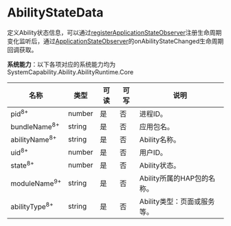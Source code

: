 # AbilityStateData

定义Ability状态信息，可以通过[registerApplicationStateObserver](js-apis-application-appManager.md#appmanagerregisterapplicationstateobserver8)注册生命周期变化监听后，通过[ApplicationStateObserver](js-apis-inner-application-applicationStateObserver.md)的onAbilityStateChanged生命周期回调获取。

**系统能力**：以下各项对应的系统能力均为SystemCapability.Ability.AbilityRuntime.Core

| 名称                     | 类型     | 可读 | 可写 | 说明                       |
| ----------------------- | ---------| ---- | ---- | ------------------------- |
| pid<sup>8+</sup>                     | number   | 是   | 否   | 进程ID。                    |
| bundleName<sup>8+</sup>              | string   | 是   | 否  | 应用包名。                  |
| abilityName<sup>8+</sup>             | string   | 是   | 否   | Ability名称。               |
| uid<sup>8+</sup>                     | number   | 是   | 否   | 用户ID。                  |
| state<sup>8+</sup>                   | number   | 是   | 否   | Ability状态。                |
| moduleName<sup>9+</sup> | string   | 是   | 否   | Ability所属的HAP包的名称。    |
| abilityType<sup>8+</sup> | string   | 是   | 否   | Ability类型：页面或服务等。 |

